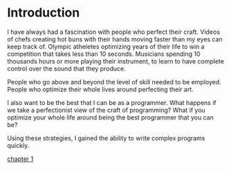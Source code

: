 Introduction
===========

I have always had a fascination with people who perfect their craft. Videos of chefs creating hot buns with their hands moving faster than my eyes can keep track of. Olympic atheletes optimizing years of their life to win a competition that takes less than 10 seconds. Musicians spending 10 thousands hours or more playing their instrument, to learn to have complete control over the sound that they produce.

People who go above and beyond the level of skill needed to be employed. People who optimize their whole lives around perfecting their art. 

I also want to be the best that I can be as a programmer. What happens if we take a perfectionist view of the craft of programming? What if you optimize your whole life around being the best programmer that you can be?

Using these strategies, I gained the ability to write complex programs quickly.

[chapter 1](/ch1.md)
